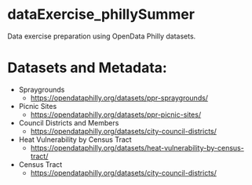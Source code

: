 # dataExercise_phillySummer
Data exercise preparation using OpenData Philly datasets.


# Datasets and Metadata:
  - Spraygrounds
    - https://opendataphilly.org/datasets/ppr-spraygrounds/
  - Picnic Sites
    - https://opendataphilly.org/datasets/ppr-picnic-sites/
  - Council Districts and Members
    - https://opendataphilly.org/datasets/city-council-districts/
  - Heat Vulnerability by Census Tract
    - https://opendataphilly.org/datasets/heat-vulnerability-by-census-tract/
  - Census Tract
    - https://opendataphilly.org/datasets/city-council-districts/
 
